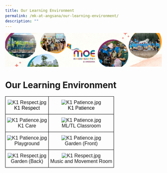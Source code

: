 ```yaml
---
title: Our Learning Environment
permalink: /mk-at-angsana/our-learning-environment/
description: ""
---
```

![](/images/MK-Angsana.jpg)

Our Learning Environment
========================

<style type="text/css">
.tg  {border-collapse:collapse;border-spacing:0;}
.tg td{border-color:black;border-style:solid;border-width:1px;font-family:Arial, sans-serif;font-size:14px;
  overflow:hidden;padding:10px 5px;word-break:normal;}
.tg th{border-color:black;border-style:solid;border-width:1px;font-family:Arial, sans-serif;font-size:14px;
  font-weight:normal;overflow:hidden;padding:10px 5px;word-break:normal;}
.tg .tg-lvth{font-size:16px;text-align:center;vertical-align:top}
</style>
<table class="tg">
<thead>
  <tr>
    <th class="tg-lvth"><img src="https://angsanapri.moe.edu.sg/qql/slot/u167/2022/MK@Angsana/Our%20Learning%20Environment/K1%20Respect.jpg" alt="K1 Respect.jpg" width="300" height="225"><br><span style="font-weight:400;color:#000">K1 Respect</span></th>
    <th class="tg-lvth"><img src="https://angsanapri.moe.edu.sg/qql/slot/u167/2022/MK@Angsana/Our%20Learning%20Environment/K1%20Patience.jpg" alt="K1 Patience.jpg" width="300" height="225"><br><span style="font-weight:400;color:#000">K1 Patience</span></th>
  </tr>
</thead>
<tbody>
  <tr>
    <td class="tg-lvth"><img src="https://angsanapri.moe.edu.sg/qql/slot/u167/2022/MK@Angsana/Our%20Learning%20Environment/K1%20Care.jpg" alt="K1 Patience.jpg" width="300" height="225"><br><span style="font-weight:400;font-style:normal;text-decoration:none">K1 Care</span></td>
    <td class="tg-lvth"><img src="https://angsanapri.moe.edu.sg/qql/slot/u167/2022/MK@Angsana/Our%20Learning%20Environment/ML_TL%20Classroom.jpg" alt="K1 Patience.jpg" width="300" height="225"><br><span style="font-weight:400;font-style:normal;text-decoration:none">ML/TL Classroom</span></td>
  </tr>
  <tr>
    <td class="tg-lvth"><img src="https://angsanapri.moe.edu.sg/qql/slot/u167/2022/MK@Angsana/Our%20Learning%20Environment/Playground.jpg" alt="K1 Patience.jpg" width="300" height="225"><br><span style="font-weight:400;font-style:normal;text-decoration:none">Playground</span></td>
    <td class="tg-lvth"><img src="https://angsanapri.moe.edu.sg/qql/slot/u167/2022/MK@Angsana/Our%20Learning%20Environment/Garden%20(Front).jpg" alt="K1 Patience.jpg" width="300" height="225"><br><span style="font-weight:400;font-style:normal;text-decoration:none">Garden (Front)</span></td>
  </tr>
  <tr>
    <td class="tg-lvth"><img src="https://angsanapri.moe.edu.sg/qql/slot/u167/2022/MK@Angsana/Our%20Learning%20Environment/Garden%20(Back).jpg" alt="K1 Respect.jpg" width="300" height="225"><br><span style="font-weight:400;font-style:normal;text-decoration:none">Garden (Back)</span></td>
    <td class="tg-lvth"><img src="https://angsanapri.moe.edu.sg/qql/slot/u167/2022/MK@Angsana/Our%20Learning%20Environment/Music%20and%20Movement%20Room.jpg" alt="K1 Respect.jpg" width="300" height="225"><br><span style="font-weight:400;font-style:normal;text-decoration:none">Music and Movement Room</span></td>
  </tr>
</tbody>
</table>